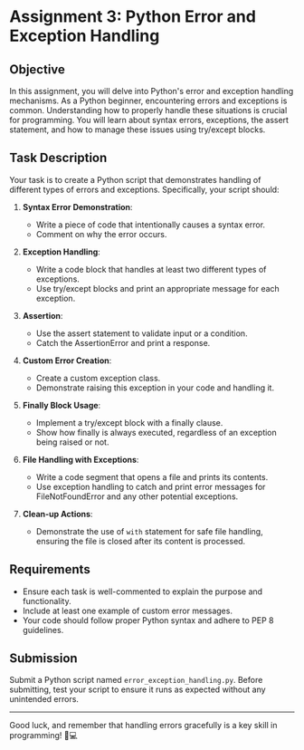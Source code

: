 # Assignment 3: Python Error and Exception Handling

## Objective
In this assignment, you will delve into Python's error and exception handling mechanisms. As a Python beginner, encountering errors and exceptions is common. Understanding how to properly handle these situations is crucial for programming. You will learn about syntax errors, exceptions, the assert statement, and how to manage these issues using try/except blocks.

## Task Description
Your task is to create a Python script that demonstrates handling of different types of errors and exceptions. Specifically, your script should:

1. **Syntax Error Demonstration**: 
   - Write a piece of code that intentionally causes a syntax error.
   - Comment on why the error occurs.

2. **Exception Handling**: 
   - Write a code block that handles at least two different types of exceptions.
   - Use try/except blocks and print an appropriate message for each exception.

3. **Assertion**:
   - Use the assert statement to validate input or a condition.
   - Catch the AssertionError and print a response.

4. **Custom Error Creation**:
   - Create a custom exception class.
   - Demonstrate raising this exception in your code and handling it.

5. **Finally Block Usage**:
   - Implement a try/except block with a finally clause.
   - Show how finally is always executed, regardless of an exception being raised or not.

6. **File Handling with Exceptions**:
   - Write a code segment that opens a file and prints its contents.
   - Use exception handling to catch and print error messages for FileNotFoundError and any other potential exceptions.

7. **Clean-up Actions**:
   - Demonstrate the use of `with` statement for safe file handling, ensuring the file is closed after its content is processed.

## Requirements
- Ensure each task is well-commented to explain the purpose and functionality.
- Include at least one example of custom error messages.
- Your code should follow proper Python syntax and adhere to PEP 8 guidelines.

## Submission
Submit a Python script named `error_exception_handling.py`. Before submitting, test your script to ensure it runs as expected without any unintended errors.

---

Good luck, and remember that handling errors gracefully is a key skill in programming! 🐍💻